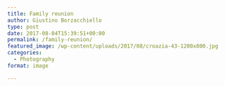 ```yaml
---
title: Family reunion
author: Giustino Borzacchiello
type: post
date: 2017-08-04T15:39:51+00:00
permalink: /family-reunion/
featured_image: /wp-content/uploads/2017/08/croazia-43-1200x800.jpg
categories:
  - Photography
format: image

---
```


